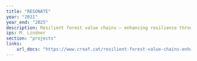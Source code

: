 ```yaml
---
title: "RESONATE"
year: "2021"
year_end: "2025"
description: Resilient forest value chains – enhancing resilience through natural and socio-economic responses.
ips: M. Lindner
section: "projects"
links:
    url_docs: "https://www.creaf.cat/resilient-forest-value-chains-enhancing-resilience-through-natural-and-socio-economic-responses"
---
```

